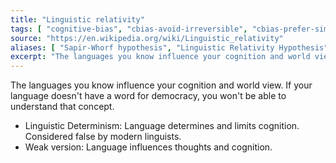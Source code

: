 ```yaml
---
title: "Linguistic relativity"
tags: [ "cognitive-bias", "cbias-avoid-irreversible", "cbias-prefer-simple" ]
source: "https://en.wikipedia.org/wiki/Linguistic_relativity"
aliases: [ "Sapir-Whorf hypothesis", "Linguistic Relativity Hypothesis"]
excerpt: "The languages you know influence your cognition and world view."
---
```


The languages you know influence your cognition and world view. If your language doesn't have a word for democracy, you won't be able to understand that concept.

- Linguistic Determinism: Language determines and limits cognition. Considered false by modern linguists.
- Weak version: Language influences thoughts and cognition.

